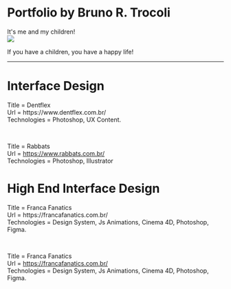 # Portfolio by Bruno R. Trocoli

It's me and my children! <br>
<img src="https://media-exp1.licdn.com/dms/image/C4D03AQH_PQcZv6Ok_g/profile-displayphoto-shrink_200_200/0/1606619888161?e=1613001600&v=beta&t=5sizEuOn8eLkAjh8QWR2k7l8ME-SC6UrIz4BFVbaBqA">

If you have a children, you have a happy life!

<hr>
<h1>Interface Design</h1>
Title = Dentflex
<br>Url = https://www.dentflex.com.br/
<br>Technologies = Photoshop, UX Content.

<p>&nbsp;</p>

Title = Rabbats
<br>Url = https://www.rabbats.com.br/
<br>Technologies = Photoshop, Illustrator

<h1>High End Interface Design</h1>
Title = Franca Fanatics
<br>Url = https://francafanatics.com.br/ 
<br>Technologies = Design System, Js Animations, Cinema 4D, Photoshop, Figma.

<p>&nbsp;</p>

Title = Franca Fanatics
<br>Url = https://francafanatics.com.br/ 
<br>Technologies = Design System, Js Animations, Cinema 4D, Photoshop, Figma.
